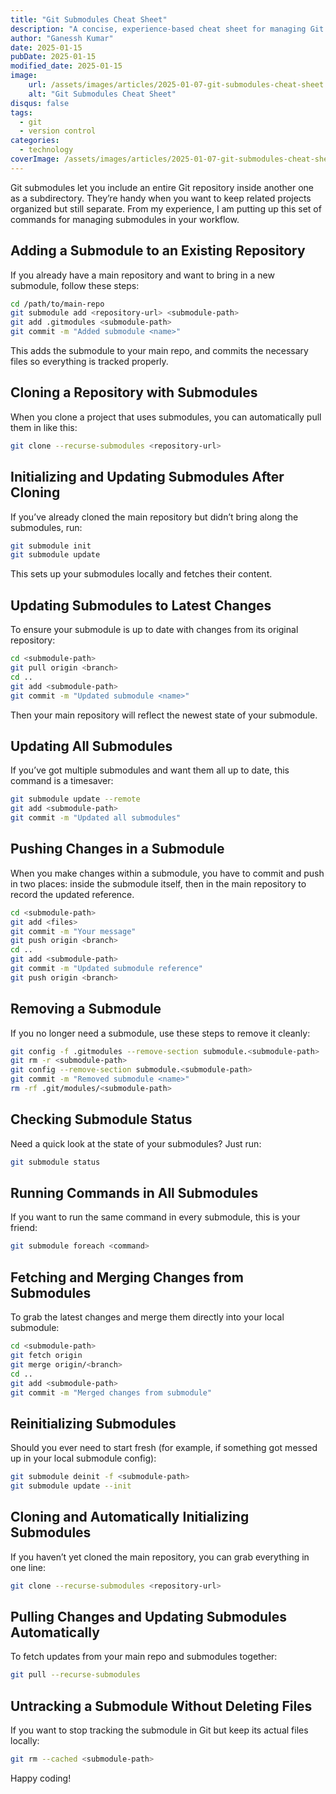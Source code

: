```yaml
---
title: "Git Submodules Cheat Sheet"
description: "A concise, experience-based cheat sheet for managing Git submodules—covering everything from adding and cloning to updating and removing."
author: "Ganessh Kumar"
date: 2025-01-15
pubDate: 2025-01-15
modified_date: 2025-01-15
image:
    url: /assets/images/articles/2025-01-07-git-submodules-cheat-sheet.webp
    alt: "Git Submodules Cheat Sheet"
disqus: false
tags:
  - git
  - version control
categories:
  - technology
coverImage: /assets/images/articles/2025-01-07-git-submodules-cheat-sheet.webp
---
```



Git submodules let you include an entire Git repository inside another one as a subdirectory. They’re handy when you want to keep related projects organized but still separate. From my experience, I am putting up this set of commands for managing submodules in your workflow.

## **Adding a Submodule to an Existing Repository**
If you already have a main repository and want to bring in a new submodule, follow these steps:
```bash
cd /path/to/main-repo
git submodule add <repository-url> <submodule-path>
git add .gitmodules <submodule-path>
git commit -m "Added submodule <name>"
```
This adds the submodule to your main repo, and commits the necessary files so everything is tracked properly.

## **Cloning a Repository with Submodules**
When you clone a project that uses submodules, you can automatically pull them in like this:
```bash
git clone --recurse-submodules <repository-url>
```

## **Initializing and Updating Submodules After Cloning**
If you’ve already cloned the main repository but didn’t bring along the submodules, run:
```bash
git submodule init
git submodule update
```
This sets up your submodules locally and fetches their content.

## **Updating Submodules to Latest Changes**
To ensure your submodule is up to date with changes from its original repository:
```bash
cd <submodule-path>
git pull origin <branch>
cd ..
git add <submodule-path>
git commit -m "Updated submodule <name>"
```
Then your main repository will reflect the newest state of your submodule.

## **Updating All Submodules**
If you’ve got multiple submodules and want them all up to date, this command is a timesaver:
```bash
git submodule update --remote
git add <submodule-path>
git commit -m "Updated all submodules"
```

## **Pushing Changes in a Submodule**
When you make changes within a submodule, you have to commit and push in two places: inside the submodule itself, then in the main repository to record the updated reference.
```bash
cd <submodule-path>
git add <files>
git commit -m "Your message"
git push origin <branch>
cd ..
git add <submodule-path>
git commit -m "Updated submodule reference"
git push origin <branch>
```

## **Removing a Submodule**
If you no longer need a submodule, use these steps to remove it cleanly:
```bash
git config -f .gitmodules --remove-section submodule.<submodule-path>
git rm -r <submodule-path>
git config --remove-section submodule.<submodule-path>
git commit -m "Removed submodule <name>"
rm -rf .git/modules/<submodule-path>
```

## **Checking Submodule Status**
Need a quick look at the state of your submodules? Just run:
```bash
git submodule status
```

## **Running Commands in All Submodules**
If you want to run the same command in every submodule, this is your friend:
```bash
git submodule foreach <command>
```

## **Fetching and Merging Changes from Submodules**
To grab the latest changes and merge them directly into your local submodule:
```bash
cd <submodule-path>
git fetch origin
git merge origin/<branch>
cd ..
git add <submodule-path>
git commit -m "Merged changes from submodule"
```

## **Reinitializing Submodules**
Should you ever need to start fresh (for example, if something got messed up in your local submodule config):
```bash
git submodule deinit -f <submodule-path>
git submodule update --init
```

## **Cloning and Automatically Initializing Submodules**
If you haven’t yet cloned the main repository, you can grab everything in one line:
```bash
git clone --recurse-submodules <repository-url>
```

## **Pulling Changes and Updating Submodules Automatically**
To fetch updates from your main repo and submodules together:
```bash
git pull --recurse-submodules
```

## **Untracking a Submodule Without Deleting Files**
If you want to stop tracking the submodule in Git but keep its actual files locally:
```bash
git rm --cached <submodule-path>
```

Happy coding!